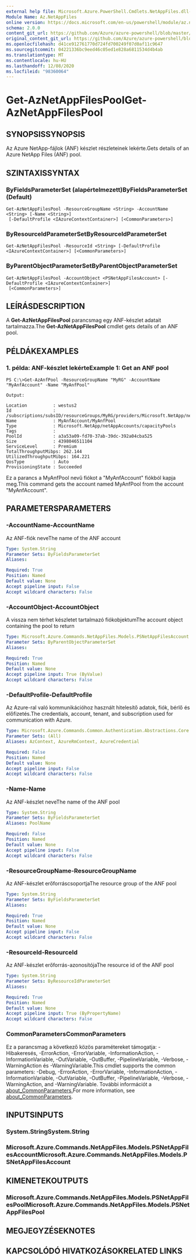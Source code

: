 ```yaml
---
external help file: Microsoft.Azure.PowerShell.Cmdlets.NetAppFiles.dll-Help.xml
Module Name: Az.NetAppFiles
online version: https://docs.microsoft.com/en-us/powershell/module/az.netappfiles/get-aznetappfilespool
schema: 2.0.0
content_git_url: https://github.com/Azure/azure-powershell/blob/master/src/NetAppFiles/NetAppFiles/help/Get-AzNetAppFilesPool.md
original_content_git_url: https://github.com/Azure/azure-powershell/blob/master/src/NetAppFiles/NetAppFiles/help/Get-AzNetAppFilesPool.md
ms.openlocfilehash: d41ce912761770d724fd700249f07d0af11c9647
ms.sourcegitcommit: 04221336bc9eed46c05ed1e828a6811534d4b4ab
ms.translationtype: MT
ms.contentlocale: hu-HU
ms.lasthandoff: 12/08/2020
ms.locfileid: "98360064"
---
```

# <span data-ttu-id="7898e-101">Get-AzNetAppFilesPool</span><span class="sxs-lookup"><span data-stu-id="7898e-101">Get-AzNetAppFilesPool</span></span>

## <span data-ttu-id="7898e-102">SYNOPSIS</span><span class="sxs-lookup"><span data-stu-id="7898e-102">SYNOPSIS</span></span>
<span data-ttu-id="7898e-103">Az Azure NetApp-fájlok (ANF) készlet részleteinek lekérte.</span><span class="sxs-lookup"><span data-stu-id="7898e-103">Gets details of an Azure NetApp Files (ANF) pool.</span></span>

## <span data-ttu-id="7898e-104">SZINTAXIS</span><span class="sxs-lookup"><span data-stu-id="7898e-104">SYNTAX</span></span>

### <span data-ttu-id="7898e-105">ByFieldsParameterSet (alapértelmezett)</span><span class="sxs-lookup"><span data-stu-id="7898e-105">ByFieldsParameterSet (Default)</span></span>
```
Get-AzNetAppFilesPool -ResourceGroupName <String> -AccountName <String> [-Name <String>]
 [-DefaultProfile <IAzureContextContainer>] [<CommonParameters>]
```

### <span data-ttu-id="7898e-106">ByResourceIdParameterSet</span><span class="sxs-lookup"><span data-stu-id="7898e-106">ByResourceIdParameterSet</span></span>
```
Get-AzNetAppFilesPool -ResourceId <String> [-DefaultProfile <IAzureContextContainer>] [<CommonParameters>]
```

### <span data-ttu-id="7898e-107">ByParentObjectParameterSet</span><span class="sxs-lookup"><span data-stu-id="7898e-107">ByParentObjectParameterSet</span></span>
```
Get-AzNetAppFilesPool -AccountObject <PSNetAppFilesAccount> [-DefaultProfile <IAzureContextContainer>]
 [<CommonParameters>]
```

## <span data-ttu-id="7898e-108">LEÍRÁS</span><span class="sxs-lookup"><span data-stu-id="7898e-108">DESCRIPTION</span></span>
<span data-ttu-id="7898e-109">A **Get-AzNetAppFilesPool** parancsmag egy ANF-készlet adatait tartalmazza.</span><span class="sxs-lookup"><span data-stu-id="7898e-109">The **Get-AzNetAppFilesPool** cmdlet gets details of an ANF pool.</span></span>

## <span data-ttu-id="7898e-110">PÉLDÁK</span><span class="sxs-lookup"><span data-stu-id="7898e-110">EXAMPLES</span></span>

### <span data-ttu-id="7898e-111">1. példa: ANF-készlet lekérte</span><span class="sxs-lookup"><span data-stu-id="7898e-111">Example 1: Get an ANF pool</span></span>
```
PS C:\>Get-AzAnfPool -ResourceGroupName "MyRG" -AccountName "MyAnfAccount" -Name "MyAnfPool"

Output:

Location          : westus2
Id                : /subscriptions/subsID/resourceGroups/MyRG/providers/Microsoft.NetApp/netAppAccounts/MyAnfAccount/capacityPools/MyAnfPool
Name              : MyAnfAccount/MyAnfPool
Type              : Microsoft.NetApp/netAppAccounts/capacityPools
Tags              :
PoolId            : a3a53a09-fd70-37ab-39dc-392a04cba525
Size              : 4398046511104
ServiceLevel      : Premium
TotalThroughputMibps: 262.144
UtilizedThroughputMibps: 164.221
QosType           : Auto
ProvisioningState : Succeeded
```

<span data-ttu-id="7898e-112">Ez a parancs a MyAnfPool nevű fiókot a "MyAnfAccount" fiókból kapja meg.</span><span class="sxs-lookup"><span data-stu-id="7898e-112">This command gets the account named MyAnfPool from the account "MyAnfAccount".</span></span>

## <span data-ttu-id="7898e-113">PARAMETERS</span><span class="sxs-lookup"><span data-stu-id="7898e-113">PARAMETERS</span></span>

### <span data-ttu-id="7898e-114">-AccountName</span><span class="sxs-lookup"><span data-stu-id="7898e-114">-AccountName</span></span>
<span data-ttu-id="7898e-115">Az ANF-fiók neve</span><span class="sxs-lookup"><span data-stu-id="7898e-115">The name of the ANF account</span></span>

```yaml
Type: System.String
Parameter Sets: ByFieldsParameterSet
Aliases:

Required: True
Position: Named
Default value: None
Accept pipeline input: False
Accept wildcard characters: False
```

### <span data-ttu-id="7898e-116">-AccountObject</span><span class="sxs-lookup"><span data-stu-id="7898e-116">-AccountObject</span></span>
<span data-ttu-id="7898e-117">A vissza nem térhet készletet tartalmazó fiókobjektum</span><span class="sxs-lookup"><span data-stu-id="7898e-117">The account object containing the pool to return</span></span>

```yaml
Type: Microsoft.Azure.Commands.NetAppFiles.Models.PSNetAppFilesAccount
Parameter Sets: ByParentObjectParameterSet
Aliases:

Required: True
Position: Named
Default value: None
Accept pipeline input: True (ByValue)
Accept wildcard characters: False
```

### <span data-ttu-id="7898e-118">-DefaultProfile</span><span class="sxs-lookup"><span data-stu-id="7898e-118">-DefaultProfile</span></span>
<span data-ttu-id="7898e-119">Az Azure-ral való kommunikációhoz használt hitelesítő adatok, fiók, bérlő és előfizetés.</span><span class="sxs-lookup"><span data-stu-id="7898e-119">The credentials, account, tenant, and subscription used for communication with Azure.</span></span>

```yaml
Type: Microsoft.Azure.Commands.Common.Authentication.Abstractions.Core.IAzureContextContainer
Parameter Sets: (All)
Aliases: AzContext, AzureRmContext, AzureCredential

Required: False
Position: Named
Default value: None
Accept pipeline input: False
Accept wildcard characters: False
```

### <span data-ttu-id="7898e-120">-Name</span><span class="sxs-lookup"><span data-stu-id="7898e-120">-Name</span></span>
<span data-ttu-id="7898e-121">Az ANF-készlet neve</span><span class="sxs-lookup"><span data-stu-id="7898e-121">The name of the ANF pool</span></span>

```yaml
Type: System.String
Parameter Sets: ByFieldsParameterSet
Aliases: PoolName

Required: False
Position: Named
Default value: None
Accept pipeline input: False
Accept wildcard characters: False
```

### <span data-ttu-id="7898e-122">-ResourceGroupName</span><span class="sxs-lookup"><span data-stu-id="7898e-122">-ResourceGroupName</span></span>
<span data-ttu-id="7898e-123">Az ANF-készlet erőforráscsoportja</span><span class="sxs-lookup"><span data-stu-id="7898e-123">The resource group of the ANF pool</span></span>

```yaml
Type: System.String
Parameter Sets: ByFieldsParameterSet
Aliases:

Required: True
Position: Named
Default value: None
Accept pipeline input: False
Accept wildcard characters: False
```

### <span data-ttu-id="7898e-124">-ResourceId</span><span class="sxs-lookup"><span data-stu-id="7898e-124">-ResourceId</span></span>
<span data-ttu-id="7898e-125">Az ANF-készlet erőforrás-azonosítója</span><span class="sxs-lookup"><span data-stu-id="7898e-125">The resource id of the ANF pool</span></span>

```yaml
Type: System.String
Parameter Sets: ByResourceIdParameterSet
Aliases:

Required: True
Position: Named
Default value: None
Accept pipeline input: True (ByPropertyName)
Accept wildcard characters: False
```

### <span data-ttu-id="7898e-126">CommonParameters</span><span class="sxs-lookup"><span data-stu-id="7898e-126">CommonParameters</span></span>
<span data-ttu-id="7898e-127">Ez a parancsmag a következő közös paramétereket támogatja: -Hibakeresés, -ErrorAction, -ErrorVariable, -InformationAction, -InformationVariable, -OutVariable, -OutBuffer, -PipelineVariable, -Verbose, -WarningAction és -WarningVariable.</span><span class="sxs-lookup"><span data-stu-id="7898e-127">This cmdlet supports the common parameters: -Debug, -ErrorAction, -ErrorVariable, -InformationAction, -InformationVariable, -OutVariable, -OutBuffer, -PipelineVariable, -Verbose, -WarningAction, and -WarningVariable.</span></span> <span data-ttu-id="7898e-128">További információt a [about_CommonParameters.](http://go.microsoft.com/fwlink/?LinkID=113216)</span><span class="sxs-lookup"><span data-stu-id="7898e-128">For more information, see [about_CommonParameters](http://go.microsoft.com/fwlink/?LinkID=113216).</span></span>

## <span data-ttu-id="7898e-129">INPUTS</span><span class="sxs-lookup"><span data-stu-id="7898e-129">INPUTS</span></span>

### <span data-ttu-id="7898e-130">System.String</span><span class="sxs-lookup"><span data-stu-id="7898e-130">System.String</span></span>

### <span data-ttu-id="7898e-131">Microsoft.Azure.Commands.NetAppFiles.Models.PSNetAppFilesAccount</span><span class="sxs-lookup"><span data-stu-id="7898e-131">Microsoft.Azure.Commands.NetAppFiles.Models.PSNetAppFilesAccount</span></span>

## <span data-ttu-id="7898e-132">KIMENETEK</span><span class="sxs-lookup"><span data-stu-id="7898e-132">OUTPUTS</span></span>

### <span data-ttu-id="7898e-133">Microsoft.Azure.Commands.NetAppFiles.Models.PSNetAppFilesPool</span><span class="sxs-lookup"><span data-stu-id="7898e-133">Microsoft.Azure.Commands.NetAppFiles.Models.PSNetAppFilesPool</span></span>

## <span data-ttu-id="7898e-134">MEGJEGYZÉSEK</span><span class="sxs-lookup"><span data-stu-id="7898e-134">NOTES</span></span>

## <span data-ttu-id="7898e-135">KAPCSOLÓDÓ HIVATKOZÁSOK</span><span class="sxs-lookup"><span data-stu-id="7898e-135">RELATED LINKS</span></span>
